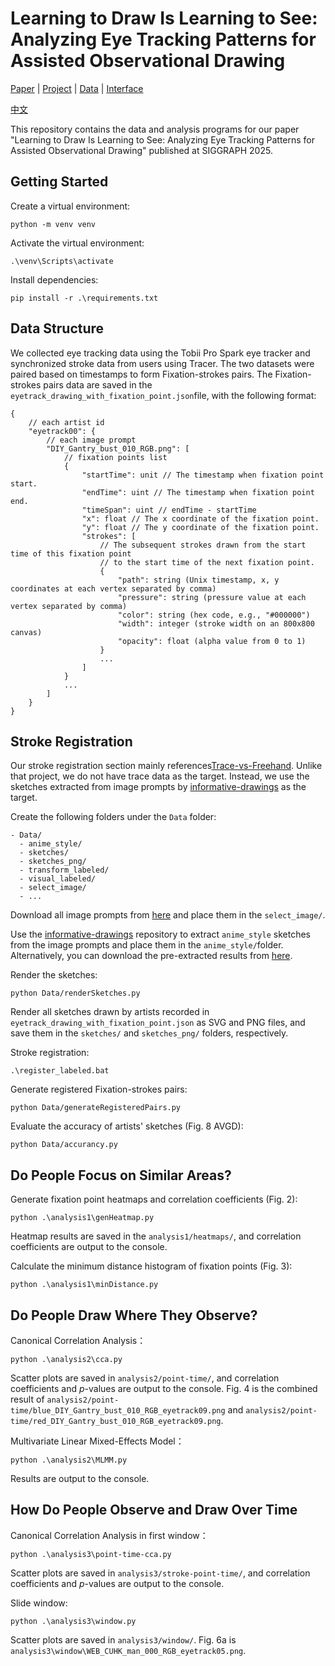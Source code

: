 # Learning to Draw Is Learning to See: Analyzing Eye Tracking Patterns for Assisted Observational Drawing
[Paper](https://cislab.hkust-gz.edu.cn/media/documents/_SIGGRAPH_2025__Learning_to_Draw_Is_Learning_to_See_4.pdf) | [Project]() | [Data](https://github.com/CISLab-HKUST/Learning-to-Draw-Is-Learning-to-See) | [Interface](https://github.com/CISLab-HKUST/Learning-to-Draw-Is-Learning-to-See_Interface)

[中文](README_CN.md)

This repository contains the data and analysis programs for our paper "Learning to Draw Is Learning to See: Analyzing Eye Tracking Patterns for Assisted Observational Drawing" published at SIGGRAPH 2025.

## Getting Started
Create a virtual environment:
```
python -m venv venv
```
Activate the virtual environment:
```
.\venv\Scripts\activate
```
Install dependencies:
```
pip install -r .\requirements.txt
```

## Data Structure
We collected eye tracking data using the Tobii Pro Spark eye tracker and synchronized stroke data from users using Tracer. The two datasets were paired based on timestamps to form Fixation-strokes pairs. The Fixation-strokes pairs data are saved in the `eyetrack_drawing_with_fixation_point.json`file, with the following format:
```
{
    // each artist id
    "eyetrack00": {
        // each image prompt
        "DIY_Gantry_bust_010_RGB.png": [
            // fixation points list
            {
                "startTime": unit // The timestamp when fixation point start.
                "endTime": uint // The timestamp when fixation point end.
                "timeSpan": uint // endTime - startTime
                "x": float // The x coordinate of the fixation point.
                "y": float // The y coordinate of the fixation point.
                "strokes": [
                    // The subsequent strokes drawn from the start time of this fixation point
                    // to the start time of the next fixation point.
                    {
                        "path": string (Unix timestamp, x, y coordinates at each vertex separated by comma)
                        "pressure": string (pressure value at each vertex separated by comma)
                        "color": string (hex code, e.g., "#000000")
                        "width": integer (stroke width on an 800x800 canvas)
                        "opacity": float (alpha value from 0 to 1)
                    }
                    ...
                ]
            }
            ...
        ]
    }
}
```

## Stroke Registration
Our stroke registration section mainly references[Trace-vs-Freehand](https://github.com/zachzeyuwang/tracing-vs-freehand). Unlike that project, we do not have trace data as the target. Instead, we use the sketches extracted from image prompts by [informative-drawings](https://github.com/carolineec/informative-drawings) as the target.

Create the following folders under the `Data` folder:
```
- Data/
  - anime_style/
  - sketches/
  - sketches_png/
  - transform_labeled/
  - visual_labeled/
  - select_image/
  - ...
```
Download all image prompts from [here](https://drive.google.com/file/d/1G68q0oulKKFKlLSGv_D1ONNgfn74hAgs/view?usp=sharing) and place them in the `select_image/`.

Use the [informative-drawings](https://github.com/carolineec/informative-drawings) repository to extract `anime_style` sketches from the image prompts and place them in the `anime_style/`folder. Alternatively, you can download the pre-extracted results from [here](https://drive.google.com/file/d/1RCIRJnGBravQDkw0OHgwNWBtM83jRRKG/view?usp=sharing).

Render the sketches:
```
python Data/renderSketches.py
```
Render all sketches drawn by artists recorded in `eyetrack_drawing_with_fixation_point.json` as SVG and PNG files, and save them in the `sketches/` and `sketches_png/` folders, respectively.

Stroke registration:
```
.\register_labeled.bat
```

Generate registered Fixation-strokes pairs:
```
python Data/generateRegisteredPairs.py
```

Evaluate the accuracy of artists' sketches (Fig. 8 AVGD):
```
python Data/accurancy.py
```

## Do People Focus on Similar Areas?
Generate fixation point heatmaps and correlation coefficients (Fig. 2):
```
python .\analysis1\genHeatmap.py
```
Heatmap results are saved in the `analysis1/heatmaps/`, and correlation coefficients are output to the console.

Calculate the minimum distance histogram of fixation points (Fig. 3):
```
python .\analysis1\minDistance.py
```

## Do People Draw Where They Observe?
Canonical Correlation Analysis：
```
python .\analysis2\cca.py
```
Scatter plots are saved in `analysis2/point-time/`, and correlation coefficients and $p$-values are output to the console. Fig. 4 is the combined result of `analysis2/point-time/blue_DIY_Gantry_bust_010_RGB_eyetrack09.png` and `analysis2/point-time/red_DIY_Gantry_bust_010_RGB_eyetrack09.png`.

Multivariate Linear Mixed-Effects Model：
```
python .\analysis2\MLMM.py
```
Results are output to the console.

## How Do People Observe and Draw Over Time
Canonical Correlation Analysis in first window：
```
python .\analysis3\point-time-cca.py
```
Scatter plots are saved in `analysis3/stroke-point-time/`, and correlation coefficients and $p$-values are output to the console.

Slide window:
```
python .\analysis3\window.py
```
Scatter plots are saved in `analysis3/window/`. Fig. 6a is `analysis3\window\WEB_CUHK_man_000_RGB_eyetrack05.png`.



